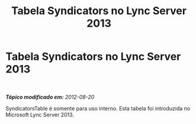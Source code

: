﻿---
title: Tabela Syndicators no Lync Server 2013
TOCTitle: Tabela Syndicators no Lync Server 2013
ms:assetid: 98739cb8-829e-4baf-90f4-597cb894521e
ms:mtpsurl: https://technet.microsoft.com/pt-br/library/JJ205102(v=OCS.15)
ms:contentKeyID: 49307551
ms.date: 05/19/2016
mtps_version: v=OCS.15
ms.translationtype: HT
---

# Tabela Syndicators no Lync Server 2013

 

_**Tópico modificado em:** 2012-08-20_

SyndicatorsTable é somente para uso interno. Esta tabela foi introduzida no Microsoft Lync Server 2013.

